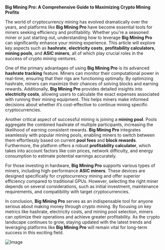 **Big Mining Pro: A Comprehensive Guide to Maximizing Crypto Mining Profits**

The world of cryptocurrency mining has evolved dramatically over the years, and platforms like **Big Mining Pro** have become essential tools for miners seeking efficiency and profitability. Whether you're a seasoned miner or just starting out, understanding how to leverage **Big Mining Pro** can significantly enhance your mining experience. This article will explore key aspects such as **hashrate**, **electricity costs**, **profitability calculators**, **mining pools**, and **ASIC miners**, all of which play crucial roles in the success of crypto mining ventures.

One of the primary advantages of using **Big Mining Pro** is its advanced **hashrate tracking** feature. Miners can monitor their computational power in real-time, ensuring that their rigs are functioning optimally. By optimizing hashrate, miners can maximize their chances of solving blocks and earning rewards. Additionally, **Big Mining Pro** provides detailed insights into **electricity costs**, allowing users to calculate the exact expenses associated with running their mining equipment. This helps miners make informed decisions about whether it’s cost-effective to continue mining specific cryptocurrencies.

Another critical aspect of successful mining is joining a **mining pool**. Pools aggregate the combined hashrate of multiple participants, increasing the likelihood of earning consistent rewards. **Big Mining Pro** integrates seamlessly with popular mining pools, enabling miners to switch between them effortlessly based on current **pool fees** and **block rewards**. Furthermore, the platform offers a robust **profitability calculator**, which takes into account factors like coin prices, network difficulty, and energy consumption to estimate potential earnings accurately.

For those investing in hardware, **Big Mining Pro** supports various types of miners, including high-performance **ASIC miners**. These devices are designed specifically for cryptocurrency mining and offer superior efficiency compared to traditional GPUs. However, selecting the right miner depends on several considerations, such as initial investment, maintenance requirements, and compatibility with target cryptocurrencies.

In conclusion, **Big Mining Pro** serves as an indispensable tool for anyone serious about making money through crypto mining. By focusing on key metrics like hashrate, electricity costs, and mining pool selection, miners can optimize their operations and achieve greater profitability. As the crypto landscape continues to grow, staying updated with the latest trends and leveraging platforms like **Big Mining Pro** will remain vital for long-term success in this exciting field.

![Image](https://github.com/user-attachments/assets/b8266eee-691e-4ee1-99ef-bfa10d234fd4)